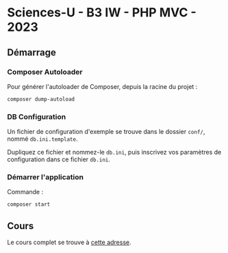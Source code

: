 # Sciences-U - B3 IW - PHP MVC - 2023

## Démarrage

### Composer Autoloader

Pour générer l'autoloader de Composer, depuis la racine du projet :

```bash
composer dump-autoload
```

### DB Configuration

Un fichier de configuration d'exemple se trouve dans le dossier `conf/`, nommé `db.ini.template`.

Dupliquez ce fichier et nommez-le `db.ini`, puis inscrivez vos paramètres de configuration dans ce fichier `db.ini`.

### Démarrer l'application

Commande :

```bash
composer start
```

## Cours

Le cours complet se trouve à [cette adresse](https://ld-web.github.io/su-2023-php-mvc-course/).
